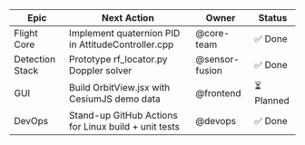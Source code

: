 | Epic | Next Action | Owner | Status |
|------|-------------|-------|--------|
| Flight Core | Implement quaternion PID in AttitudeController.cpp | @core-team | ✅ Done |
| Detection Stack | Prototype rf_locator.py Doppler solver | @sensor-fusion | ✅ Done |
| GUI | Build OrbitView.jsx with CesiumJS demo data | @frontend | ⏳ Planned |
| DevOps | Stand-up GitHub Actions for Linux build + unit tests | @devops | ✅ Done |
